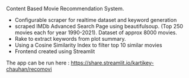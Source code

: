 Content Based Movie Recommendation System.

- Configurable scraper for realtime dataset and keyword generation
- scraped IMDb Advanced Search Page using beautifulsoup. (Top 250 movies each for year 1990-2021). Dataset of approx 8000 movies.
- Rake to extract keywords from plot summary.
- Using a Cosine Similarity Index to filter top 10 similar movies
- Frontend created using Streamlit

The app can be run here : 
https://share.streamlit.io/kartikey-chauhan/recomovi
